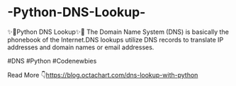 # -Python-DNS-Lookup-
✨🌟Python DNS Lookup✨🌟
The Domain Name System (DNS) is basically the phonebook of the Internet.DNS lookups utilize DNS records to translate IP addresses and domain names or email addresses.

#DNS  #Python  #Codenewbies 

Read More 👇https://blog.octachart.com/dns-lookup-with-python 
